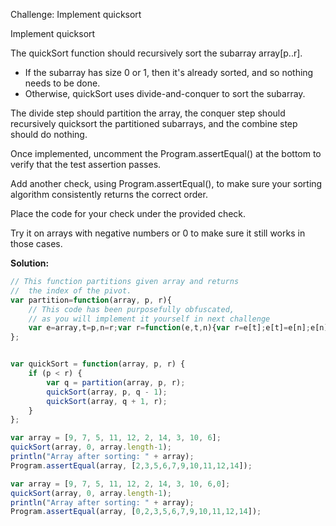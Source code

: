 Challenge: Implement quicksort

Implement quicksort

The quickSort function should recursively sort the subarray array[p..r].
- If the subarray has size 0 or 1, then it's already sorted, and so nothing needs to be done.
- Otherwise, quickSort uses divide-and-conquer to sort the subarray.

The divide step should partition the array, the conquer step should recursively quicksort the partitioned subarrays, and the combine step should do nothing.

Once implemented, uncomment the Program.assertEqual() at the bottom to verify that the test assertion passes.

Add another check, using Program.assertEqual(), to make sure your sorting algorithm consistently returns the correct order.

Place the code for your check under the provided check.

Try it on arrays with negative numbers or 0 to make sure it still works in those cases.

**Solution:**
```javascript
// This function partitions given array and returns 
//  the index of the pivot.
var partition=function(array, p, r){
    // This code has been purposefully obfuscated,
    // as you will implement it yourself in next challenge
    var e=array,t=p,n=r;var r=function(e,t,n){var r=e[t];e[t]=e[n];e[n]=r;};var i=t;for(var s=t;s<n;s++){if(e[s]<=e[n]){r(e,s,i);i++;}}r(e,n,i);return i;
};


var quickSort = function(array, p, r) {
    if (p < r) {
        var q = partition(array, p, r);
        quickSort(array, p, q - 1);
        quickSort(array, q + 1, r);
    }
};

var array = [9, 7, 5, 11, 12, 2, 14, 3, 10, 6];
quickSort(array, 0, array.length-1);
println("Array after sorting: " + array);
Program.assertEqual(array, [2,3,5,6,7,9,10,11,12,14]);

var array = [9, 7, 5, 11, 12, 2, 14, 3, 10, 6,0];
quickSort(array, 0, array.length-1);
println("Array after sorting: " + array);
Program.assertEqual(array, [0,2,3,5,6,7,9,10,11,12,14]);
```
